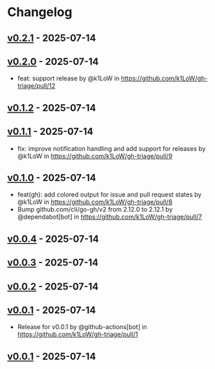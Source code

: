 # Changelog

## [v0.2.1](https://github.com/k1LoW/gh-triage/compare/v0.2.0...v0.2.1) - 2025-07-14

## [v0.2.0](https://github.com/k1LoW/gh-triage/compare/v0.1.2...v0.2.0) - 2025-07-14
- feat: support release by @k1LoW in https://github.com/k1LoW/gh-triage/pull/12

## [v0.1.2](https://github.com/k1LoW/gh-triage/compare/v0.1.1...v0.1.2) - 2025-07-14

## [v0.1.1](https://github.com/k1LoW/gh-triage/compare/v0.1.0...v0.1.1) - 2025-07-14
- fix: improve notification handling and add support for releases by @k1LoW in https://github.com/k1LoW/gh-triage/pull/9

## [v0.1.0](https://github.com/k1LoW/gh-triage/compare/v0.0.4...v0.1.0) - 2025-07-14
- feat(gh): add colored output for issue and pull request states by @k1LoW in https://github.com/k1LoW/gh-triage/pull/8
- Bump github.com/cli/go-gh/v2 from 2.12.0 to 2.12.1 by @dependabot[bot] in https://github.com/k1LoW/gh-triage/pull/7

## [v0.0.4](https://github.com/k1LoW/gh-triage/compare/v0.0.3...v0.0.4) - 2025-07-14

## [v0.0.3](https://github.com/k1LoW/gh-triage/compare/v0.0.2...v0.0.3) - 2025-07-14

## [v0.0.2](https://github.com/k1LoW/gh-triage/compare/v0.0.1...v0.0.2) - 2025-07-14

## [v0.0.1](https://github.com/k1LoW/gh-triage/commits/v0.0.1) - 2025-07-14
- Release for v0.0.1 by @github-actions[bot] in https://github.com/k1LoW/gh-triage/pull/1

## [v0.0.1](https://github.com/k1LoW/gh-triage/commits/v0.0.1) - 2025-07-14
